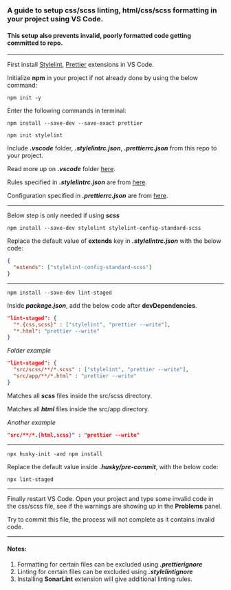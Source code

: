 ### A guide to setup css/scss linting, html/css/scss formatting in your project using VS Code.
#### This setup also prevents invalid, poorly formatted code getting committed to repo.

***

First install [Stylelint](https://marketplace.visualstudio.com/items?itemName=stylelint.vscode-stylelint), [Prettier](https://marketplace.visualstudio.com/items?itemName=esbenp.prettier-vscode) extensions in VS Code.

Initialize **npm** in your project if not already done by using the below command:

`npm init -y`

Enter the following commands in terminal:

`npm install --save-dev --save-exact prettier`

`npm init stylelint`

Include **_.vscode_** folder, **_.stylelintrc.json_**, **_.prettierrc.json_** from this repo to your project.

Read more up on **_.vscode_** folder [here](https://bobbyhadz.com/blog/what-is-vscode-folder).

Rules specified in **_.stylelintrc.json_** are from [here](https://stylelint.io/user-guide/rules).

Configuration specified in **_.prettierrc.json_** are from [here](https://prettier.io/docs/en/options.html).

***

Below step is only needed if using **_scss_**

`npm install --save-dev stylelint stylelint-config-standard-scss`

Replace the default value of **extends** key in **_.stylelintrc.json_** with the below code:

``` json
{
  "extends": ["stylelint-config-standard-scss"]
}
```

***

`npm install --save-dev lint-staged`

Inside **_package.json_**, add the below code after **devDependencies**.

``` json
"lint-staged": {
  "*.{css,scss}" : ["stylelint", "prettier --write"],
  "*.html": "prettier --write"
}
```


_Folder example_

``` json
"lint-staged": {
  "src/scss/**/*.scss" : ["stylelint", "prettier --write"],
  "src/app/**/*.html" : "prettier --write"
}
```

Matches all **_scss_** files inside the src/scss directory.

Matches all **_html_** files inside the src/app directory.

_Another example_

``` json
"src/**/*.{html,scss}" : "prettier --write"
```

***

`npx husky-init -and npm install`

Replace the default value inside **_.husky/pre-commit_**, with the below code:

`npx lint-staged`

***

Finally restart VS Code. Open your project and type some invalid code in the css/scss file, see if the warnings are showing up in the **Problems** panel. 

Try to commit this file, the process will not complete as it contains invalid code.

***

#### Notes:

1. Formatting for certain files can be excluded using **_.prettierignore_**
2. Linting for certain files can be excluded using **_.stylelintignore_**
3. Installing **SonarLint** extension will give additional linting rules.
